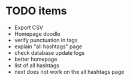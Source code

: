 # TODO items
 - Export CSV
 - Homepage doodle
 - verify punctuation in tags
 - explain "all hashtags" page
 - check database update logs
 - better homepage
 - list of all hashtags
 - next does not work on the all hashtags page
